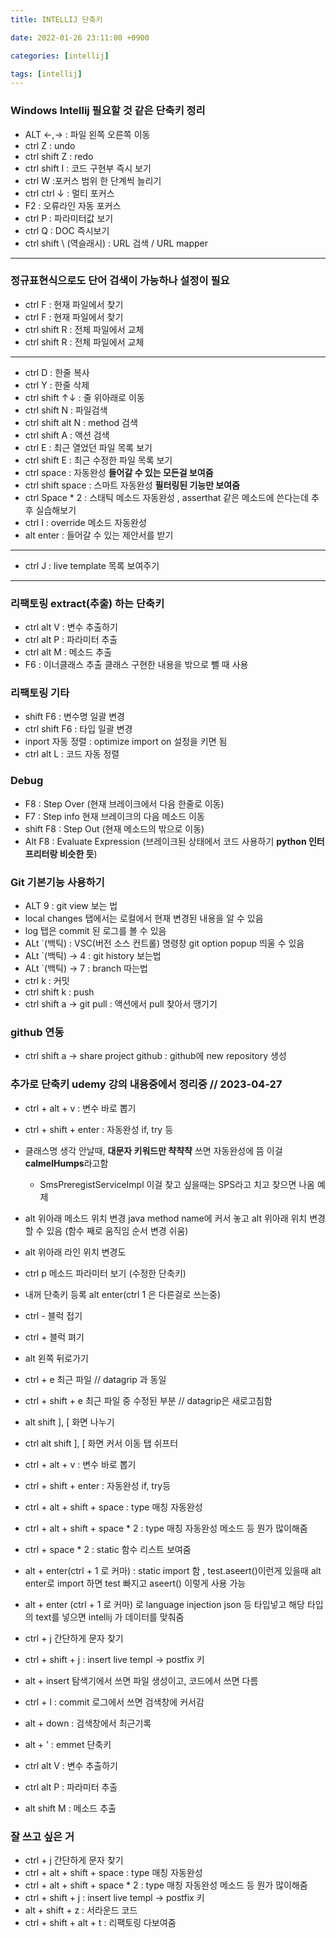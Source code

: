 ```yaml
---
title: INTELLIJ 단축키

date: 2022-01-26 23:11:00 +0900

categories: [intellij]

tags: [intellij]
---
```


### Windows  Intellij 필요할 것 같은 단축키 정리


+ ALT <-,-> : 파일 왼쪽 오른쪽 이동
+ ctrl Z : undo
+ ctrl shift Z : redo
+ ctrl shift I : 코드 구현부 즉시 보기
+ ctrl W  :포커스 범위 한 단계씩 늘리기
+ ctrl ctrl  ↓ : 멀티 포커스
+ F2  : 오류라인 자동 포커스
+ ctrl P  : 파라미터값 보기
+ ctrl Q : DOC 즉시보기
+ ctrl shift \ (역슬래시) : URL 검색 / URL mapper

---

### 정규표현식으로도 단어 검색이 가능하나 설정이 필요

+ ctrl F : 현재 파일에서 찾기
+ ctrl F : 현재 파일에서 찾기
+ ctrl shift R : 전체 파일에서 교체
+ ctrl shift R : 전체 파일에서 교체

---

+ ctrl D : 한줄 복사
+ ctrl Y : 한줄 삭제
+ ctrl shift ↑↓ : 줄 위아래로 이동
+ ctrl shift N : 파일검색
+ ctrl shift alt N : method 검색
+ ctrl shift A : 액션 검색
+ ctrl E : 최근 열었던 파일 목록 보기
+ ctrl shift E : 최근 수정한 파일 목록 보기
+ ctrl space : 자동완성 **들어갈 수 있는 모든걸 보여줌**
+ ctrl shift space : 스마트 자동완성 **필터링된 기능만 보여줌**
+ ctrl Space * 2 : 스태틱 메소드 자동완성 , asserthat 같은 메소드에 쓴다는데 추후 실습해보기
+ ctrl I : override 메소드 자동완성
+ alt enter : 들어갈 수 있는 제안서를 받기

---

* ctrl J : live template 목록 보여주기

---


### 리팩토링 extract(추출) 하는 단축키


* ctrl alt V : 변수 추출하기
* ctrl alt P : 파라미터 추출
* ctrl alt M : 메소드 추출
* F6 : 이너클래스 추출 클래스 구현한 내용을 밖으로 뺄 때 사용

### 리팩토링 기타


* shift F6  : 변수명 일괄 변경
* ctrl shift F6 : 타입 일괄 변경
* inport 자동 정렬 : optimize import on 설정을 키면 됨
* ctrl alt L : 코드 자동 정렬


### Debug

* F8 : Step Over (현재 브레이크에서 다음 한줄로 이동)
* F7 : Step info 현재 브레이크의 다음 메소드 이동
* shift F8 : Step Out (현재 메소드의 밖으로 이동)
* Alt F8 : Evaluate Expression (브레이크된 상태에서 코드 사용하기 **python 인터프리터랑 비슷한 듯**)


### Git 기본기능 사용하기

* ALT 9 : git view 보는 법
* local changes 탭에서는 로컬에서 현재 변경된 내용을 알 수 있음
* log 탭은 commit 된 로그를 볼 수 있음
* ALt `(백틱) : VSC(버전 소스 컨트롤) 명령창 git option popup 띄울 수 있음
* ALt `(백틱) -> 4 : git history 보는법
* ALt `(백틱) -> 7 : branch 따는법
* ctrl k : 커밋
* ctrl shift k  : push
* ctrl shift a -> git pull : 액션에서 pull 찾아서 땡기기

### github 연동

* ctrl shift a -> share project github : github에 new repository 생성


###  추가로 단축키 udemy 강의 내용중에서 정리중 // 2023-04-27
* ctrl + alt + v  : 변수 바로 뽑기
* ctrl + shift + enter : 자동완성 if, try 등
* 클래스명 생각 안날때,	**대문자 키워드만 챡챡챡** 쓰면 자동완성에 뜸 이걸 **calmelHumps**라고함
  * SmsPreregistServiceImpl 이걸 찾고 싶을때는 SPS라고 치고 찾으면 나옴 예제
* alt 위아래 메소드 위치 변경 java method name에 커서 놓고 alt 위아래 위치 변경할 수 있음 (함수 째로 움직임 순서 변경 쉬움)
* alt 위아래 라인 위치 변경도
* ctrl p 메소드 파라미터 보기 (수정한 단축키)
* 내꺼 단축키 등록  alt enter(ctrl 1 은 다른걸로 쓰는중)

* ctrl - 블럭 접기
* ctrl + 블럭 펴기
* alt 왼쪽 뒤로가기
* ctrl + e 최근 파일 // datagrip 과 동일
* ctrl + shift +  e 최근 파일 중 수정된 부분 // datagrip은 새로고침함
* alt shift ], [ 화면 나누기
* ctrl alt shift ], [ 화면 커서 이동 탭 쉬프터
* ctrl + alt + v  : 변수 바로 뽑기
* ctrl + shift + enter : 자동완성 if, try등
* ctrl + alt + shift + space : type 매칭 자동완성
* ctrl + alt + shift + space * 2  : type 매칭 자동완성 메소드 등 뭔가 많이해줌
* ctrl + space * 2 : static 함수 리스트 보여줌
* alt + enter(ctrl + 1 로 커마) :  static import 함 , test.aseert()이런게 있을때 alt enter로 import 하면 test 빠지고 aseert() 이렇게 사용 가능
* alt + enter (ctrl + 1 로 커마) 로 language injection json 등 타입넣고 해당 타입의 text를 넣으면 intellij 가 데이터를 맞춰줌
* ctrl + j 간단하게 문자 찾기
* ctrl + shift + j : insert live templ -> postfix 키
* alt + insert 탐색기에서 쓰면 파일 생성이고, 코드에서 쓰면 다름
* ctrl + l  : commit 로그에서 쓰면 검색창에 커서감
* alt + down : 검색창에서 최근기록
* alt + ' : emmet 단축키

* ctrl alt V : 변수 추출하기
* ctrl alt P : 파라미터 추출
* alt shift M : 메소드 추출


### 잘 쓰고 싶은 거
* ctrl + j 간단하게 문자 찾기
* ctrl + alt + shift + space : type 매칭 자동완성
* ctrl + alt + shift + space * 2  : type 매칭 자동완성 메소드 등 뭔가 많이해줌
* ctrl + shift + j : insert live templ -> postfix 키
* alt + shift + z : 서라운드 코드
* ctrl + shift + alt + t : 리팩토링 다보여줌
